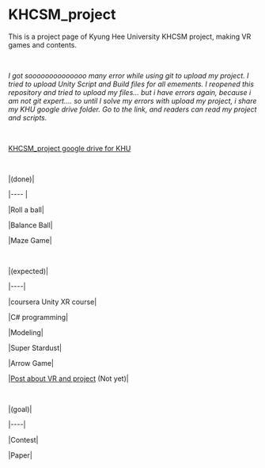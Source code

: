 # KHCSM_project

This is a project page of Kyung Hee University KHCSM project, making VR games and contents.

<br>

<em>I got soooooooooooooo many error while using git to upload my project. I tried to upload Unity Script and Build files for all emements. I reopened this repository and tried to upload my files... but i have errors again, because i am not git expert.... so until I solve my errors with upload my project, i share my KHU google drive folder. Go to the link, and readers can read my project and scripts.</em>

<br>



[KHCSM_project google drive for KHU](https://drive.google.com/drive/folders/1CQ98eDyEg5PF11jfhPnIfk7siLGo8HcB?usp=sharing)

<br>

|(done)|

|---- |

|Roll a ball|

|Balance Ball|

|Maze Game|

<br>

|(expected)|

|----|

|coursera Unity XR course|

|C# programming|

|Modeling|

|Super Stardust|

|Arrow Game|

|[Post about VR and project](http://subinlab.github.io/KHCSM_project/) (Not yet)|

<br>

|(goal)|

|----|

|Contest|

|Paper|

<br>

